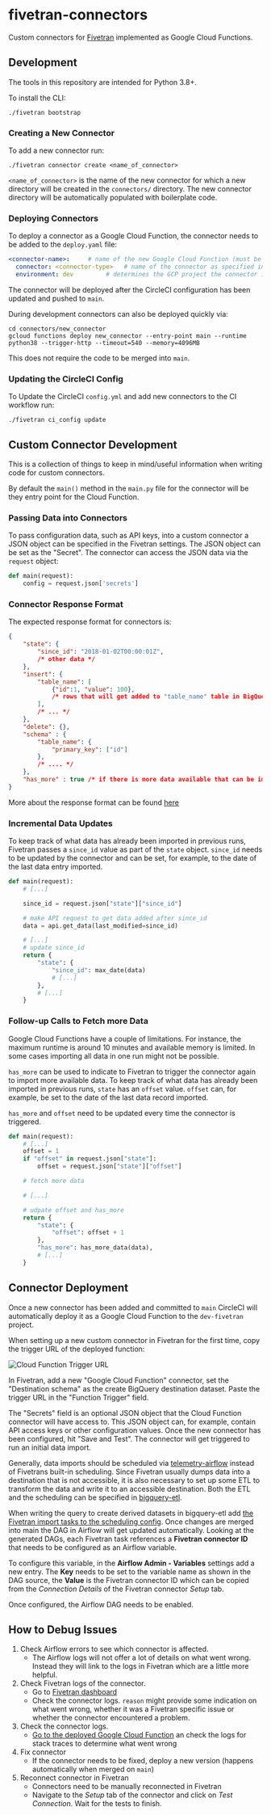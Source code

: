 # fivetran-connectors

Custom connectors for [Fivetran](https://fivetran.com/) implemented as Google Cloud Functions.

## Development

The tools in this repository are intended for Python 3.8+.

To install the CLI:

```
./fivetran bootstrap
```

### Creating a New Connector

To add a new connector run:

```
./fivetran connector create <name_of_connector>
```

`<name_of_connector>` is the name of the new connector for which a new directory will be created
in the `connectors/` directory. The new connector directory will be automatically populated with
boilerplate code.

### Deploying Connectors

To deploy a connector as a Google Cloud Function, the connector needs to be added to the `deploy.yaml` file:

```yaml
<connector-name>:     # name of the new Google Cloud Function (must be unique)
  connector: <connector-type>   # name of the connector as specified in connectors/
  environment: dev         # determines the GCP project the connector is deployed to
```

The connector will be deployed after the CircleCI configuration has been updated and pushed to `main`.

During development connectors can also be deployed quickly via:

```
cd connectors/new_connector
gcloud functions deploy new_connector --entry-point main --runtime python38 --trigger-http --timeout=540 --memory=4096MB
```
This does not require the code to be merged into `main`.

### Updating the CircleCI Config

To Update the CircleCI `config.yml` and add new connectors to the CI workflow run:

```
./fivetran ci_config update
```

## Custom Connector Development

This is a collection of things to keep in mind/useful information when writing code for custom connectors.

By default the `main()` method in the `main.py` file for the connector will be they entry point for the Cloud Function.

### Passing Data into Connectors

To pass configuration data, such as API keys, into a custom connector a JSON object can be specified in the Fivetran settings. The JSON object can be set as the "Secret". The connector can access the JSON data via the `request` object:

```python
def main(request):
    config = request.json['secrets']
```

### Connector Response Format

The expected response format for connectors is: 

```json
{
    "state": {
        "since_id": "2018-01-02T00:00:01Z",
        /* other data */
    },
    "insert": {
        "table_name": [
            {"id":1, "value": 100},
            /* rows that will get added to "table_name" table in BigQuery */
        ],
        /* ... */
    },
    "delete": {},
    "schema" : {
        "table_name": {
            "primary_key": ["id"]
        },
        /* .... */
    },
    "has_more" : true /* if there is more data available that can be imported; or false */
}
```
More about the response format can be found [here](https://fivetran.com/docs/functions/google-cloud-functions#responseformat)

### Incremental Data Updates

To keep track of what data has already been imported in previous runs, Fivetran passes a `since_id` value as part of the `state` object. `since_id` needs to be updated by the connector and can be set, for example, to the date of the last data entry imported.

```python
def main(request):
    # [...]

    since_id = request.json["state"]["since_id"]

    # make API request to get data added after since_id
    data = api.get_data(last_modified=since_id)

    # [...]
    # update since_id
    return {
        "state": {
            "since_id": max_date(data)
            # [...]
        },
        # [...]
    }
```

### Follow-up Calls to Fetch more Data

Google Cloud Functions have a couple of limitations. For instance, the maximum runtime is around 10 minutes and available memory is limited. In some cases importing all data in one run might not be possible.

`has_more` can be used to indicate to Fivetran to trigger the connector again to import more available data. To keep track of what data has already been imported in previous runs, `state` has an `offset` value. `offset` can, for example, be set to the date of the last data record imported.

`has_more` and `offset` need to be updated every time the connector is triggered.

```python
def main(request):
    # [...]
    offset = 1
    if "offset" in request.json["state"]:
        offset = request.json["state"]["offset"]

    # fetch more data

    # [...]

    # udpate offset and has_more
    return {
        "state": {
            "offset": offset + 1
        },
        "has_more": has_more_data(data),
        # [...]
    }
```

## Connector Deployment

Once a new connector has been added and committed to `main` CircleCI will automatically deploy it
as a Google Cloud Function to the `dev-fivetran` project.

When setting up a new custom connector in Fivetran for the first time, copy the trigger URL of the
deployed function:

![Cloud Function Trigger URL](https://github.com/mozilla/fivetran-connectors/blob/main/docs/gcloud-function.png)

In Fivetran, add a new "Google Cloud Function" connector, set the "Destination schema" as the
create BigQuery destination dataset. Paste the trigger URL in the "Function Trigger" field.

The "Secrets" field is an optional JSON object that the Cloud Function connector will have access to.
This JSON object can, for example, contain API access keys or other configuration values. Once the
new connector has been configured, hit "Save and Test". The connector will get triggered to run an
initial data import.

Generally, data imports should be scheduled via [telemetry-airflow](https://github.com/mozilla/telemetry-airflow) instead of Fivetrans built-in scheduling. Since Fivetran usually dumps data into a destination that is not accessible, it is also necessary to set up some ETL to transform the data and write it to an accessible destination. Both the ETL and the scheduling can be specified in [bigquery-etl](https://github.com/mozilla/bigquery-etl).

When writing the query to create derived datasets in bigquery-etl add [the Fivetran import tasks to the scheduling config](https://github.com/mozilla/bigquery-etl/blob/b1a1f5a484ac8ab77c841d1c666bc02e3ccf9ee2/docs/reference/scheduling.md?plain=1#L57). Once changes are merged into main the DAG in Airflow will get updated automatically. Looking at the generated DAGs, each Fivetran task references a **Fivetran connector ID** that needs to be configured as an Airflow variable.

To configure this variable, in the **Airflow Admin - Variables** settings add a new entry. The **Key** needs to be set to the variable name as shown in the DAG source, the **Value** is the Fivetran connector ID which can be copied from the _Connection Details_ of the Fivetran connector _Setup_ tab.

Once configured, the Airflow DAG needs to be enabled.

## How to Debug Issues

1. Check Airflow errors to see which connector is affected.
    * The Airflow logs will not offer a lot of details on what went wrong. Instead they will link to the logs in Fivetran which are a little more helpful.
2. Check Fivetran logs of the connector.
    * Go to [Fivetran dashboard](https://fivetran.com/dashboard/connectors)
    * Check the connector logs. `reason` might provide some indication on what went wrong, whether it was a Fivetran specific issue or whether the connector encountered a problem.
3. Check the connector logs.
    * [Go to the deployed Google Cloud Function](https://console.cloud.google.com/functions/list?env=gen1&project=dev-fivetran) an check the logs for stack traces to determine what went wrong
5. Fix connector
    * If the connector needs to be fixed, deploy a new version (happens automatically when merged on `main`)
6. Reconnect connector in Fivetran
    * Connectors need to be manually reconnected in Fivetran
    * Navigate to the _Setup_ tab of the connector and click on _Test Connection_. Wait for the tests to finish.
